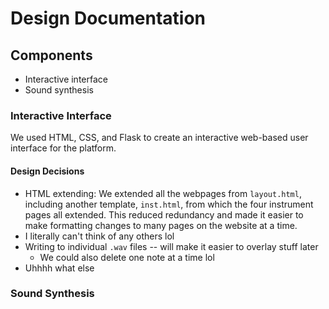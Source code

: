 # Design Documentation

## Components
* Interactive interface
* Sound synthesis

### Interactive Interface

We used HTML, CSS, and Flask to create an interactive web-based user interface for the platform. 

#### Design Decisions
* HTML extending: We extended all the webpages from `layout.html`, including another template, `inst.html`, from which the four instrument pages all extended. This reduced redundancy and made it easier
to make formatting changes to many pages on the website at a time.
* I literally can't think of any others lol
* Writing to individual `.wav` files -- will make it easier to overlay stuff later
    * We could also delete one note at a time lol
* Uhhhh what else

### Sound Synthesis